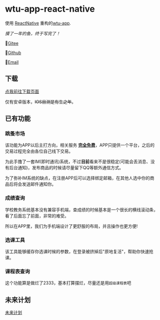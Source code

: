 # wtu-app-react-native

使用 [ReactNative](https://reactnative.cn/) 重构的[wtu-app](https://github.com/HuPeng333/WTU-APP).

*摸了一年的鱼，终于写完了！*

🚀[Gitee](https://gitee.com/hupeng333/wtu-app-react-native)

🚀[Github](https://github.com/IceOfSummer/wtu-app-react-native)

📩[Email](mailto:support@mail.wtu.cool)

## 下载

[点我前往下载页面](https://xds.asia/common/app.apk)

仅有安卓版本，~~IOS目测是有生之年~~。

## 已有功能

### 跳蚤市场

该功能为APP以后主打方向，相关服务 **<u>完全免费</u>**，APP只提供一个平台，之后的交易过程完全由各位自己线下交易。

为此手撸了一套IM(即时通讯)系统，不过**目前**看来不是很稳定(可能会丢消息、没有后台通知)，发布商品的时候请尽量留下QQ等额外通信方式。

为了弥补IM系统的缺点，在注册APP后可以选择绑定邮箱，在其他人选中你的商品后将会发送邮件通知你。

### 成绩查询

学校教务系统基本没有兼容手机端，查成绩的时候基本是一个很长的横线滚动条，看了后面忘了前面，非常的难受。

所以在APP里，我们为手机端设计了更舒服的布局，并且操作也更方便!

### 选课工具

该工具能够缓存你选课时候的参数，在登录被挤掉后"原地复活"，帮助你快速抢课。

### 课程表查询
这个功能算是做烂了2333，基本打算摆烂，尽量还是用`超级课程表`吧

## 未来计划

[未来计划](https://github.com/IceOfSummer/wtu-app-react-native/issues/2)


